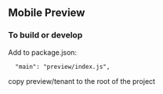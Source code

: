 ## Mobile Preview

### To build or develop

Add to package.json:

```
  "main": "preview/index.js",
```

copy preview/tenant to the root of the project
